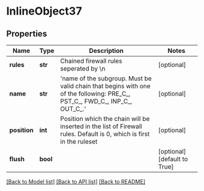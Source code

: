 # InlineObject37

## Properties
Name | Type | Description | Notes
------------ | ------------- | ------------- | -------------
**rules** | **str** | Chained firewall rules seperated by \\n | [optional] 
**name** | **str** | &#39;name of the subgroup. Must be valid chain that begins with one of the following: PRE_C_, PST_C_, FWD_C_, INP_C_, OUT_C_.&#39;   | [optional] 
**position** | **int** | Position which the chain will be inserted in the list of Firewall rules.  Default is 0, which is first in the ruleset  | [optional] 
**flush** | **bool** |  | [optional] [default to True]

[[Back to Model list]](../README.md#documentation-for-models) [[Back to API list]](../README.md#documentation-for-api-endpoints) [[Back to README]](../README.md)


